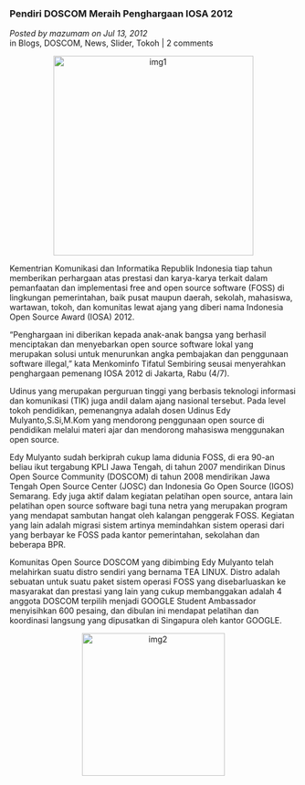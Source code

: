 ### **Pendiri DOSCOM Meraih Penghargaan IOSA 2012**
_Posted by mazumam on Jul 13, 2012_
<br>
in Blogs, DOSCOM, News, Slider, Tokoh | 2 comments	

<p align="center">
	<img src="./posts/2012-07-13-pendiri-doscom-meraih-penghargaan-iosa-2012/ayah-2.jpg" height="350px" alt="img1">
</p> 

Kementrian Komunikasi dan Informatika Republik Indonesia tiap tahun memberikan perhargaan atas prestasi dan karya-karya terkait dalam pemanfaatan dan implementasi free and open source software (FOSS) di lingkungan pemerintahan, baik pusat maupun daerah, sekolah, mahasiswa, wartawan, tokoh, dan komunitas lewat ajang yang diberi nama Indonesia Open Source Award (IOSA) 2012.

“Penghargaan ini diberikan kepada anak-anak bangsa yang berhasil menciptakan dan menyebarkan open source software lokal yang merupakan solusi untuk menurunkan angka pembajakan dan penggunaan software illegal,” kata Menkominfo Tifatul Sembiring seusai menyerahkan penghargaan pemenang IOSA 2012 di Jakarta, Rabu (4/7).

Udinus yang merupakan perguruan tinggi yang berbasis teknologi informasi dan komunikasi (TIK) juga andil dalam ajang nasional tersebut. Pada level tokoh pendidikan, pemenangnya adalah dosen Udinus Edy Mulyanto,S.Si,M.Kom yang mendorong penggunaan open source di pendidikan melalui materi ajar dan mendorong mahasiswa menggunakan open source.

Edy Mulyanto sudah berkiprah cukup lama didunia FOSS, di era 90-an beliau ikut tergabung KPLI Jawa Tengah, di tahun 2007 mendirikan Dinus Open Source Community (DOSCOM) di tahun 2008 mendirikan Jawa Tengah Open Source Center (JOSC) dan Indonesia Go Open Source (IGOS) Semarang. Edy juga aktif dalam kegiatan pelatihan open source, antara lain pelatihan open source software bagi tuna netra yang merupakan program yang mendapat sambutan hangat oleh kalangan penggerak FOSS. Kegiatan yang lain adalah migrasi sistem artinya memindahkan sistem operasi dari yang berbayar ke FOSS pada kantor pemerintahan, sekolahan dan beberapa BPR.

Komunitas Open Source DOSCOM yang dibimbing Edy Mulyanto telah melahirkan suatu distro sendiri yang bernama TEA LINUX. Distro adalah sebuatan untuk suatu paket sistem operasi FOSS yang disebarluaskan ke masyarakat dan prestasi yang lain yang cukup membanggakan adalah 4 anggota DOSCOM terpilih menjadi GOOGLE Student Ambassador menyisihkan 600 pesaing, dan dibulan ini mendapat pelatihan dan koordinasi langsung yang dipusatkan di Singapura oleh kantor GOOGLE.

 <p align="center">
	<img src="./posts/2012-07-13-pendiri-doscom-meraih-penghargaan-iosa-2012/ayah.jpg" height="250px" alt="img2">
</p> 